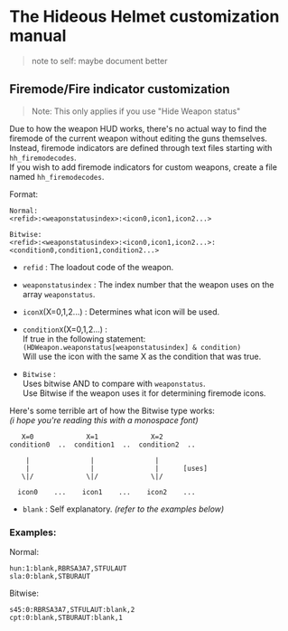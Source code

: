 # The Hideous Helmet customization manual
> note to self: maybe document better

## Firemode/Fire indicator customization
> Note: This only applies if you use "Hide Weapon status"

Due to how the weapon HUD works, there's no actual way to find the firemode of the current weapon without editing the guns themselves.\
Instead, firemode indicators are defined through text files starting with `hh_firemodecodes`.\
If you wish to add firemode indicators for custom weapons, create a file named `hh_firemodecodes`.

Format:
```
Normal:
<refid>:<weaponstatusindex>:<icon0,icon1,icon2...>

Bitwise:
<refid>:<weaponstatusindex>:<icon0,icon1,icon2...>:<condition0,condition1,condition2...>
```
* `refid` : The loadout code of the weapon.
* `weaponstatusindex` : The index number that the weapon uses on the array `weaponstatus`.
* `iconX`(X=0,1,2...) : Determines what icon will be used.

* `conditionX`(X=0,1,2...) :\
If true in the following statement:\
`(HDWeapon.weaponstatus[weaponstatusindex] & condition)`\
Will use the icon with the same X as the condition that was true.

* `Bitwise` :\
Uses bitwise AND to compare with `weaponstatus`.\
Use Bitwise if the weapon uses it for determining firemode icons.

Here's some terrible art of how the Bitwise type works:\
*(i hope you're reading this with a monospace font)*
```
   X=0             X=1             X=2
condition0  ..  condition1  ..  condition2  ..

    |               |               |
    |               |               |      [uses]
   \|/             \|/             \|/

  icon0    ...    icon1    ...    icon2    ...
```

* `blank` : Self explanatory. *(refer to the examples below)*

### Examples:
Normal:
```
hun:1:blank,RBRSA3A7,STFULAUT
sla:0:blank,STBURAUT
```

Bitwise:
```
s45:0:RBRSA3A7,STFULAUT:blank,2
cpt:0:blank,STBURAUT:blank,1
```
